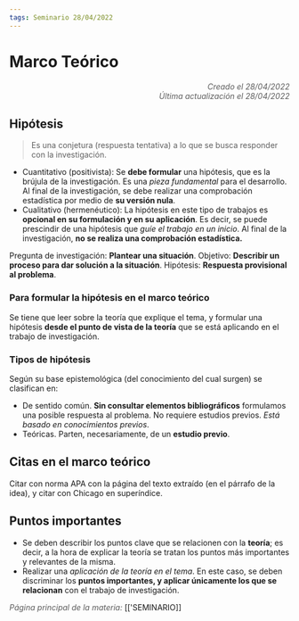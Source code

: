 ```yaml
---
tags: Seminario 28/04/2022
---
```


# Marco Teórico
<div style="text-align: right; opacity: 0.7; font-style: italic;">Creado el 28/04/2022</div>
<div style="text-align: right; opacity: 0.7; font-style: italic;">Última actualización el 28/04/2022</div>

## Hipótesis

> Es una conjetura (respuesta tentativa) a lo que se busca responder con la investigación.

- Cuantitativo (positivista): Se **debe formular** una hipótesis, que es la brújula de la investigación. Es una *pieza fundamental* para el desarrollo. Al final de la investigación, se debe realizar una comprobación estadística por medio de **su versión nula**.
- Cualitativo (hermenéutico): La hipótesis en este tipo de trabajos es **opcional en su formulación y en su aplicación**. Es decir, se puede prescindir de una hipótesis que *guíe el trabajo en un inicio*. Al final de la investigación, **no se realiza una comprobación estadística.**

Pregunta de investigación: **Plantear una situación**.
Objetivo: **Describir un proceso para dar solución a la situación**.
Hipótesis: **Respuesta provisional al problema**.

### Para formular la hipótesis en el marco teórico

Se tiene que leer sobre la teoría que explique el tema, y formular una hipótesis **desde el punto de vista de la teoría** que se está aplicando en el trabajo de investigación.

### Tipos de hipótesis

Según su base epistemológica (del conocimiento del cual surgen) se clasifican en:
- De sentido común. **Sin consultar elementos bibliográficos** formulamos una posible respuesta al problema. No requiere estudios previos. *Está basado en conocimientos previos*.
- Teóricas. Parten, necesariamente, de un **estudio previo**.

## Citas en el marco teórico

Citar con norma APA con la página del texto extraído (en el párrafo de la idea), y citar con Chicago en superíndice.

## Puntos importantes

- Se deben describir los puntos clave que se relacionen con la **teoría**; es decir, a la hora de explicar la teoría se tratan los puntos más importantes y relevantes de la misma.
- Realizar una *aplicación de la teoría en el tema*. En este caso, se deben discriminar los **puntos importantes, y aplicar únicamente los que se relacionan** con el trabajo de investigación.

<span style="opacity: 0.7; font-style: italic;">Página principal de la materia:</span> [['SEMINARIO]]